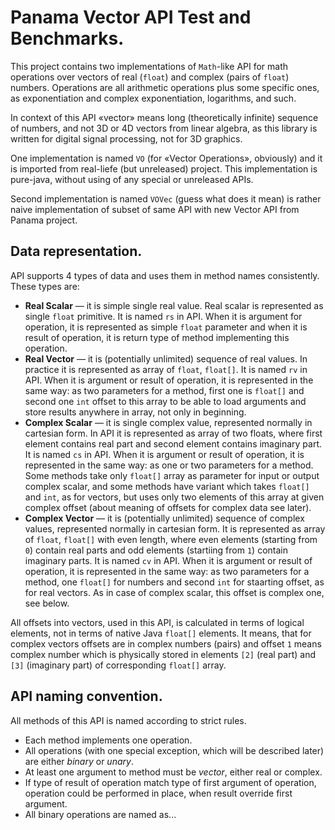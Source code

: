 # Panama Vector API Test and Benchmarks.
This project contains two implementations of `Math`-like API for math operations over vectors of real (`float`) and complex (pairs of `float`) numbers. Operations are all arithmetic operations plus some specific ones, as exponentiation and complex exponentiation, logarithms, and such.

In context of this API «vector» means long (theoretically infinite) sequence of numbers, and not 3D or 4D vectors from linear algebra, as this library is written for digital signal processing, not for 3D graphics.

One implementation is named `VO` (for «Vector Operations», obviously) and it is imported from real-liefe (but unreleased) project. This implementation is pure-java, without using of any special or unreleased APIs.

Second implementation is named `VOVec` (guess what does it mean) is rather naive implementation of subset of same API with new Vector API from Panama project.

## Data representation.
API supports 4 types of data and uses them in method names consistently. These types are:

 - **Real Scalar** — it is simple single real value. Real scalar is represented as single `float` primitive. It is named `rs` in API. When it is argument for operation, it is represented as simple `float` parameter and when it is result of operation, it is return type of method implementing this operation.
 - **Real Vector** — it is (potentially unlimited) sequence of real values. In practice it is represented as array of `float`, `float[]`. It is named `rv` in API. When it is argument or result of operation, it is represented in the same way: as two parameters for a method, first one is `float[]` and second one `int` offset to this array to be able to load arguments and store results anywhere in array, not only in beginning.
 - **Complex Scalar** — it is single complex value, represented normally in cartesian form. In API it is represented as array of two floats, where first element contains real part and second element contains imaginary part. It is named `cs` in API. When it is argument or result of operation, it is represented in the same way: as one or two parameters for a method. Some methods take only `float[]` array as parameter for input or output complex scalar, and some methods have variant which takes `float[]` and `int`, as for vectors, but uses only two elements of this array at given complex offset (about meaning of offsets for complex data see later).
 - **Complex Vector** — it is (potentially unlimited) sequence of complex values, represented normally in cartesian form. It is represented as array of `float`, `float[]` with even length, where even elements (starting from `0`) contain real parts and odd elements (startiing from `1`) contain imaginary parts. It is named `cv` in API. When it is argument or result of operation, it is represented in the same way: as two parameters for a method, one `float[]` for numbers and second `int` for staarting offset, as for real vectors. As in case of complex scalar, this offset is complex one, see below.

All offsets into vectors, used in this API, is calculated in terms of logical elements, not in terms of native Java `float[]` elements. It means, that for complex vectors offsets are in complex numbers (pairs) and offset `1` means complex number which is physically stored in elements `[2]` (real part) and `[3]` (imaginary part) of corresponding `float[]` array.

## API naming convention.
All methods of this API is named according to strict rules.

 - Each method implements one operation.
 - All operations (with one special exception, which will be described later) are either *binary* or *unary*.
 - At least one argument to method must be *vector*, either real or complex.
 - If type of result of operation match type of first argument of operation, operation could be performed in place, when result override first argument.
 - All binary operations are named as...